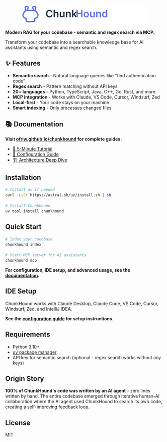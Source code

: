 <p align="center">
  <a href="https://ofriw.github.io/chunkhound">
    <img src="docs/public/wordmark.svg" alt="ChunkHound" width="400">
  </a>
</p>

**Modern RAG for your codebase - semantic and regex search via MCP.**

Transform your codebase into a searchable knowledge base for AI assistants using semantic and regex search.

## ✨ Features

- **Semantic search** - Natural language queries like "find authentication code"
- **Regex search** - Pattern matching without API keys
- **20+ languages** - Python, TypeScript, Java, C++, Go, Rust, and more
- **MCP integration** - Works with Claude, VS Code, Cursor, Windsurf, Zed
- **Local-first** - Your code stays on your machine
- **Smart indexing** - Only processes changed files

## 📚 Documentation

**Visit [ofriw.github.io/chunkhound](https://ofriw.github.io/chunkhound) for complete guides:**
- [🚀 5-Minute Tutorial](https://ofriw.github.io/chunkhound/tutorial/)
- [🔧 Configuration Guide](https://ofriw.github.io/chunkhound/configuration/)
- [🏗️ Architecture Deep Dive](https://ofriw.github.io/chunkhound/under-the-hood/)

## Installation

```bash
# Install uv if needed
curl -LsSf https://astral.sh/uv/install.sh | sh

# Install ChunkHound
uv tool install chunkhound
```

## Quick Start

```bash
# Index your codebase
chunkhound index

# Start MCP server for AI assistants
chunkhound mcp
```

**For configuration, IDE setup, and advanced usage, see the [documentation](https://ofriw.github.io/chunkhound).**

## IDE Setup

ChunkHound works with Claude Desktop, Claude Code, VS Code, Cursor, Windsurf, Zed, and IntelliJ IDEA.

**See the [configuration guide](https://ofriw.github.io/chunkhound/configuration/) for setup instructions.**

## Requirements

- Python 3.10+
- [uv package manager](https://docs.astral.sh/uv/)
- API key for semantic search (optional - regex search works without any keys)

## Origin Story

**100% of ChunkHound's code was written by an AI agent** - zero lines written by hand. The entire codebase emerged through iterative human-AI collaboration where the AI agent used ChunkHound to search its own code, creating a self-improving feedback loop.

## License

MIT
